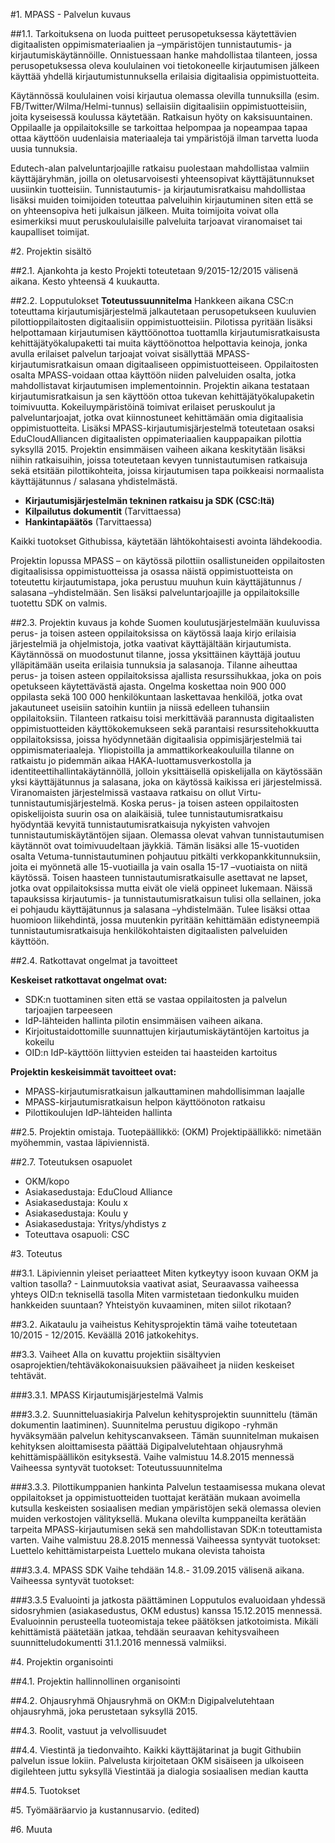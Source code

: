 #1. MPASS - Palvelun kuvaus

##1.1. Tarkoituksena on luoda puitteet perusopetuksessa käytettävien digitaalisten oppimismateriaalien ja –ympäristöjen tunnistautumis- ja kirjautumiskäytännöille. Onnistuessaan hanke mahdollistaa tilanteen, jossa perusopetuksessa oleva koululainen voi tietokoneelle kirjautumisen jälkeen käyttää yhdellä kirjautumistunnuksella erilaisia digitaalisia oppimistuotteita.

Käytännössä koululainen voisi kirjautua olemassa olevilla tunnuksilla (esim. FB/Twitter/Wilma/Helmi-tunnus) sellaisiin digitaalisiin oppimistuotteisiin, joita kyseisessä koulussa käytetään. Ratkaisun hyöty on kaksisuuntainen. Oppilaalle ja oppilaitoksille se tarkoittaa helpompaa ja nopeampaa tapaa ottaa käyttöön uudenlaisia materiaaleja tai ympäristöjä ilman tarvetta luoda uusia tunnuksia.

Edutech-alan palveluntarjoajille ratkaisu puolestaan mahdollistaa valmiin käyttäjäryhmän, joilla on oletusarvoisesti yhteensopivat käyttäjätunnukset uusiinkin tuotteisiin. Tunnistautumis- ja kirjautumisratkaisu mahdollistaa lisäksi muiden toimijoiden toteuttaa palveluihin kirjautuminen siten että se on yhteensopiva heti julkaisun jälkeen. Muita toimijoita voivat olla esimerkiksi muut peruskoululaisille palveluita tarjoavat viranomaiset tai kaupalliset toimijat.

#2. Projektin sisältö

##2.1. Ajankohta ja kesto 
Projekti toteutetaan 9/2015-12/2015 välisenä aikana. Kesto yhteensä 4 kuukautta.

##2.2. Lopputulokset
**Toteutussuunnitelma**
Hankkeen aikana CSC:n toteuttama kirjautumisjärjestelmä jalkautetaan perusopetukseen kuuluvien pilottioppilaitosten digitaalisiin oppimistuotteisiin. Pilotissa pyritään lisäksi helpottamaan kirjautumisen käyttöönottoa tuottamlla kirjautumisratkaisusta kehittäjätyökalupaketti tai muita käyttöönottoa helpottavia keinoja, jonka avulla erilaiset palvelun tarjoajat voivat sisällyttää MPASS-kirjautumisratkaisun omaan digitaaliseen oppimistuotteiseen. Oppilaitosten osalta MPASS-voidaan ottaa käyttöön niiden palveluiden osalta, jotka mahdollistavat kirjautumisen implementoinnin. 
Projektin aikana testataan kirjautumisratkaisun ja sen käyttöön ottoa tukevan kehittäjätyökalupaketin toimivuutta. Kokeiluympäristöinä toimivat erilaiset peruskoulut ja palveluntarjoajat, jotka ovat kiinnostuneet kehittämään omia digitaalisia oppimistuotteita. Lisäksi MPASS-kirjautumisjärjestelmä toteutetaan osaksi EduCloudAlliancen digitaalisten oppimateriaalien kauppapaikan pilottia syksyllä 2015.
Projektin ensimmäisen vaiheen aikana keskitytään lisäksi niihin ratkaisuihin, joissa toteutetaan kevyen tunnistautumisen ratkaisuja sekä etsitään pilottikohteita, joissa kirjautumisen tapa poikkeaisi normaalista käyttäjätunnus / salasana yhdistelmästä. 
- **Kirjautumisjärjestelmän tekninen ratkaisu ja SDK (CSC:ltä)**
- **Kilpailutus dokumentit** (Tarvittaessa)
- **Hankintapäätös** (Tarvittaessa)
   
Kaikki tuotokset Githubissa, käytetään lähtökohtaisesti avointa lähdekoodia.

Projektin lopussa MPASS – on käytössä pilottiin osallistuneiden oppilaitosten digitaalisissa oppimistuotteissa ja osassa näistä oppimistuotteista on toteutettu kirjautumistapa, joka perustuu muuhun kuin käyttäjätunnus / salasana –yhdistelmään. Sen lisäksi palveluntarjoajille ja oppilaitoksille tuotettu SDK on valmis.

##2.3. Projektin kuvaus ja kohde
Suomen koulutusjärjestelmään kuuluvissa perus- ja toisen asteen oppilaitoksissa on käytössä laaja kirjo erilaisia järjestelmiä ja ohjelmistoja, jotka vaativat käyttäjältään kirjautumista. Käytännössä on muodostunut tilanne, jossa yksittäinen käyttäjä joutuu ylläpitämään useita erilaisia tunnuksia ja salasanoja.  Tilanne aiheuttaa perus- ja toisen asteen oppilaitoksissa ajallista resurssihukkaa, joka on pois opetukseen käytettävästä ajasta. Ongelma koskettaa noin 900 000 oppilasta sekä 100 000 henkilökuntaan laskettavaa henkilöä, jotka ovat jakautuneet useisiin satoihin kuntiin ja niissä edelleen tuhansiin oppilaitoksiin. Tilanteen ratkaisu toisi merkittävää parannusta digitaalisten oppimistuotteiden käyttökokemukseen sekä parantaisi resurssitehokkuutta oppilaitoksissa, joissa hyödynnetään digitaalisia oppimisjärjestelmiä tai oppimismateriaaleja. Yliopistoilla ja ammattikorkeakouluilla tilanne on ratkaistu jo pidemmän aikaa HAKA-luottamusverkostolla ja identiteettihallintakäytännöllä, jolloin yksittäisellä opiskelijalla on käytössään yksi käyttäjätunnus ja salasana, joka on käytössä kaikissa eri järjestelmissä. Viranomaisten järjestelmissä vastaava ratkaisu on ollut Virtu-tunnistautumisjärjestelmä.
Koska perus- ja toisen asteen oppilaitosten opiskelijoista suurin osa on alaikäisiä, tulee tunnistautumisratkaisu hyödyntää kevyitä tunnistautumisratkaisuja nykyisten vahvojen tunnistautumiskäytäntöjen sijaan. Olemassa olevat vahvan tunnistautumisen käytännöt ovat toimivuudeltaan jäykkiä. Tämän lisäksi alle 15-vuotiden osalta Vetuma-tunnistautuminen pohjautuu pitkälti verkkopankkitunnuksiin, joita ei myönnetä alle 15-vuotiailla ja vain osalla 15-17 –vuotiaista on niitä käytössä. Toisen haasteen tunnistautumisratkaisulle asettavat ne lapset, jotka ovat oppilaitoksissa mutta eivät ole vielä oppineet lukemaan. Näissä tapauksissa kirjautumis- ja tunnistautumisratkaisun tulisi olla sellainen, joka ei pohjaudu käyttäjätunnus ja salasana –yhdistelmään. Tulee lisäksi ottaa huomioon liikehdintä, jossa muutenkin pyritään kehittämään edistyneempiä tunnistautumisratkaisuja henkilökohtaisten digitaalisten palveluiden käyttöön. 

##2.4. Ratkottavat ongelmat ja tavoitteet

**Keskeiset ratkottavat ongelmat ovat:**
- SDK:n tuottaminen siten että se vastaa oppilaitosten ja palvelun tarjoajien tarpeeseen
- IdP-lähteiden hallinta pilotin ensimmäisen vaiheen aikana. 
- Kirjoitustaidottomille suunnattujen kirjautumiskäytäntöjen kartoitus ja kokeilu
- OID:n IdP-käyttöön liittyvien esteiden tai haasteiden kartoitus

**Projektin keskeisimmät tavoitteet ovat:**
- MPASS-kirjautumisratkaisun jalkauttaminen mahdollisimman laajalle
- MPASS-kirjautumisratkaisun helpon käyttöönoton ratkaisu
- Pilottikoulujen IdP-lähteiden hallinta

##2.5. Projektin omistaja.
Tuotepäällikkö:  (OKM)
Projektipäällikkö: nimetään myöhemmin, vastaa läpiviennistä.

##2.7. Toteutuksen osapuolet
- OKM/kopo
- Asiakasedustaja: EduCloud Alliance
- Asiakasedustaja: Koulu x
- Asiakasedustaja: Koulu y
- Asiakasedustaja: Yritys/yhdistys z
- Toteuttava osapuoli: CSC

#3. Toteutus

##3.1. Läpiviennin yleiset periaatteet
    Miten kytkeytyy isoon kuvaan OKM ja valtion tasolla?
    - Lainmuutoksia vaativat asiat, Seuraavassa vaiheessa yhteys OID:n teknisellä tasolla
    Miten varmistetaan tiedonkulku muiden hankkeiden suuntaan?
    Yhteistyön kuvaaminen, miten siilot rikotaan?

##3.2. Aikataulu ja vaiheistus
Kehitysprojektin tämä vaihe toteutetaan 10/2015 - 12/2015. Keväällä 2016 jatkokehitys.

##3.3. Vaiheet
Alla on kuvattu projektiin sisältyvien osaprojektien/tehtäväkokonaisuuksien päävaiheet ja niiden keskeiset tehtävät.

###3.3.1. MPASS Kirjautumisjärjestelmä 
Valmis

###3.3.2. Suunnitteluasiakirja
Palvelun kehitysprojektin suunnittelu (tämän dokumentin laatiminen). Suunnitelma perustuu digikopo -ryhmän hyväksymään palvelun kehityscanvakseen. Tämän suunnitelman mukaisen kehityksen aloittamisesta päättää Digipalvelutehtaan ohjausryhmä kehittämispäällikön esityksestä. 
    Vaihe valmistuu 14.8.2015 mennessä
Vaiheessa syntyvät tuotokset:
    Toteutussuunnitelma

###3.3.3. Pilottikumppanien hankinta
Palvelun testaamisessa mukana olevat oppilaitokset ja oppimistuotteiden tuottajat kerätään mukaan avoimella kutsulla keskeisten sosiaalisen median ympäristöjen sekä olemassa olevien muiden verkostojen välityksellä.  Mukana olevilta kumppaneilta kerätään tarpeita MPASS-kirjautumisen sekä sen mahdollistavan SDK:n toteuttamista varten. 
    Vaihe valmistuu 28.8.2015 mennessä
Vaiheessa syntyvät tuotokset:
Luettelo kehittämistarpeista
Luettelo mukana olevista tahoista

###3.3.4. MPASS SDK
Vaihe tehdään 14.8.- 31.09.2015 välisenä aikana.
Vaiheessa syntyvät tuotokset:

###3.3.5 Evaluointi ja jatkosta päättäminen
Lopputulos evaluoidaan yhdessä sidosryhmien (asiakasedustus, OKM edustus) kanssa 15.12.2015 mennessä. Evaluoinnin perusteella tuoteomistaja tekee päätöksen jatkotoimista. Mikäli kehittämistä päätetään jatkaa, tehdään seuraavan kehitysvaiheen suunnitteludokumentti 31.1.2016 mennessä valmiiksi.

#4. Projektin organisointi

##4.1. Projektin hallinnollinen organisointi

##4.2. Ohjausryhmä
Ohjausryhmä on OKM:n Digipalvelutehtaan ohjausryhmä, joka perustetaan syksyllä 2015.

##4.3. Roolit, vastuut ja velvollisuudet

##4.4. Viestintä ja tiedonvaihto.
    Kaikki käyttäjätarinat ja bugit Githubiin palvelun issue lokiin.
    Palvelusta kirjoitetaan OKM sisäiseen ja ulkoiseen digilehteen juttu syksyllä
    Viestintää ja dialogia sosiaalisen median kautta

##4.5. Tuotokset

#5. Työmääräarvio ja kustannusarvio. (edited)

#6. Muuta

